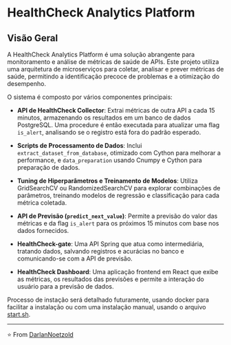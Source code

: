 # HealthCheck Analytics Platform

## Visão Geral

A HealthCheck Analytics Platform é uma solução abrangente para monitoramento e análise de métricas de saúde de APIs. Este projeto utiliza uma arquitetura de microserviços para coletar, analisar e prever métricas de saúde, permitindo a identificação precoce de problemas e a otimização do desempenho.

O sistema é composto por vários componentes principais:

- **API de HealthCheck Collector**: Extrai métricas de outra API a cada 15 minutos, armazenando os resultados em um banco de dados PostgreSQL. Uma procedure é então executada para atualizar uma flag `is_alert`, analisando se o registro está fora do padrão esperado.

- **Scripts de Processamento de Dados**: Inclui `extract_dataset_from_database`, otimizado com Cython para melhorar a performance, e `data_preparation` usando Cnumpy e Cython para preparação de dados.

- **Tuning de Hiperparâmetros e Treinamento de Modelos**: Utiliza GridSearchCV ou RandomizedSearchCV para explorar combinações de parâmetros, treinando modelos de regressão e classificação para cada métrica coletada.

- **API de Previsão (`predict_next_value`)**: Permite a previsão do valor das métricas e da flag `is_alert` para os próximos 15 minutos com base nos dados fornecidos.

- **HealthCheck-gate**: Uma API Spring que atua como intermediária, tratando dados, salvando registros e acurácias no banco e comunicando-se com a API de previsão.

- **HealthCheck Dashboard**: Uma aplicação frontend em React que exibe as métricas, os resultados das previsões e permite a interação do usuário para a previsão de dados.


Processo de instação será detalhado futuramente, usando docker para facilitar a instalação ou com uma instalação manual, usando o arquivo [start.sh](https://github.com/DarlanNoetzold/healthcheck_API/blob/main/start_all.sh).

---
⭐️ From [DarlanNoetzold](https://github.com/DarlanNoetzold)
